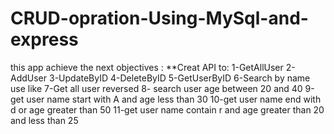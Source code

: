 # CRUD-opration-Using-MySql-and-express
this app achieve the next objectives :
**Creat API to:
1-GetAllUser
2-AddUser
3-UpdateByID
4-DeleteByID
5-GetUserByID
6-Search by name use like
7-Get all user reversed
8- search user age between 20 and 40
9-get user name start with A and age less than 30 
10-get user name end with  d or age greater than 50 
11-get user name contain  r   and  age greater than 20 and less than 25
